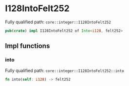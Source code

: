 # I128IntoFelt252

Fully qualified path: `core::integer::I128IntoFelt252`

```rust
pub(crate) impl I128IntoFelt252 of Into<i128, felt252>
```

## Impl functions

### into

Fully qualified path: `core::integer::I128IntoFelt252::into`

```rust
fn into(self: i128) -> felt252
```


